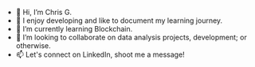 - 👋 Hi, I’m Chris G.
- 👀 I enjoy developing and like to document my learning journey.
- 🌱 I’m currently learning Blockchain.
- 💞️ I’m looking to collaborate on data analysis projects, development; or otherwise.
- 📫 Let's connect on LinkedIn, shoot me a message!

<!---
chrisag91/chrisag91 is a ✨ special ✨ repository because its `README.md` (this file) appears on your GitHub profile.
You can click the Preview link to take a look at your changes.
--->

